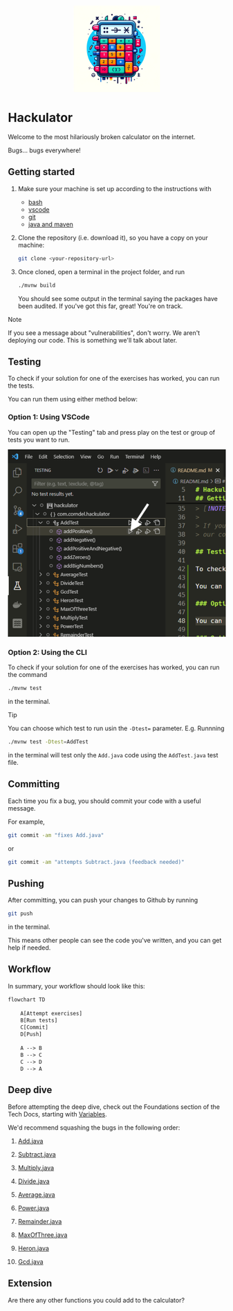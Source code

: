 <p align="center">
  <img width="200px" src="assets/hackulator-logo.png" />
</p>

# Hackulator

Welcome to the most hilariously broken calculator on the internet.

Bugs... bugs everywhere!

## Getting started

1. Make sure your machine is set up according to the instructions with

   - [bash](https://tech-docs.corndel.com/bash/)
   - [vscode](https://tech-docs.corndel.com/vscode/)
   - [git](https://tech-docs.corndel.com/git/)
   - [java and maven](https://tech-docs.corndel.com/java/installation.html)

1. Clone the repository (i.e. download it), so you have a copy on your machine:

   ```bash
   git clone <your-repository-url>
   ```

1. Once cloned, open a terminal in the project folder, and run

   ```bash
   ./mvnw build
   ```

   You should see some output in the terminal saying the packages have been
   audited. If you've got this far, great! You're on track.

> [!NOTE]
>
> If you see a message about "vulnerabilities", don't worry. We aren't deploying
> our code. This is something we'll talk about later.

## Testing

To check if your solution for one of the exercises has worked, you can run the tests.

You can run them using either method below:

### Option 1: Using VSCode

You can open up the "Testing" tab and press play on the test or group of tests you want to run.

![alt text](assets/run_tests.png)

### Option 2: Using the CLI

To check if your solution for one of the exercises has worked, you can run the command

```bash
./mvnw test
```

in the terminal.

> [!TIP]
>
> You can choose which test to run usin the `-Dtest=` parameter.
> E.g. Runnning
>
> ```bash
> ./mvnw test -Dtest=AddTest
> ```
>
> in the terminal will test only the `Add.java` code using the `AddTest.java` test file.

## Committing

Each time you fix a bug, you should commit your code with a useful message.

For example,

```bash
git commit -am "fixes Add.java"
```

or

```bash
git commit -am "attempts Subtract.java (feedback needed)"
```

## Pushing

After committing, you can push your changes to Github by running

```bash
git push
```

in the terminal.

This means other people can see the code you've written, and you can get help if needed.

## Workflow

In summary, your workflow should look like this:

```mermaid
flowchart TD

    A[Attempt exercises]
    B[Run tests]
    C[Commit]
    D[Push]

    A --> B
    B --> C
    C --> D
    D --> A
```

## Deep dive

Before attempting the deep dive, check out the Foundations section
of the Tech Docs, starting with [Variables](https://tech-docs.corndel.com/java/variables.html).

We'd recommend squashing the bugs in the following order:

1. [Add.java](/src/main/java/com/corndel/hackulator/Add.java)

1. [Subtract.java](/src/main/java/com/corndel/hackulator/Subtract.java)

1. [Multiply.java](/src/main/java/com/corndel/hackulator/Multiply.java)

1. [Divide.java](/src/main/java/com/corndel/hackulator/Divide.java)

1. [Average.java](/src/main/java/com/corndel/hackulator/Average.java)

1. [Power.java](/src/main/java/com/corndel/hackulator/Power.java)

1. [Remainder.java](/src/main/java/com/corndel/hackulator/Remainder.java)

1. [MaxOfThree.java](/src/main/java/com/corndel/hackulator/MaxOfThree.java)

1. [Heron.java](/src/main/java/com/corndel/hackulator/Heron.java)

1. [Gcd.java](/src/main/java/com/corndel/hackulator/Gcd.java)

## Extension

Are there any other functions you could add to the calculator?
